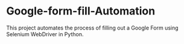 # Google-form-fill-Automation
This project automates the process of filling out a Google Form using Selenium WebDriver in Python.
